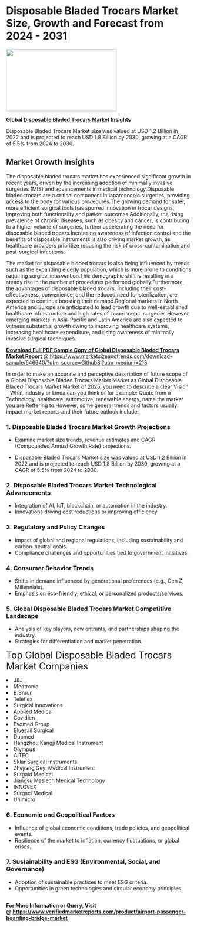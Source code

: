 <H1>Disposable Bladed Trocars Market Size, Growth and Forecast from 2024 - 2031</H1><img class="aligncenter size-medium wp-image-584254" src="https://thirdeyenews.in/wp-content/uploads/2024/09/Global-Market-Research-300x168.jpeg" alt="" width="300" height="168" /><p><strong>Global&nbsp;<a href="https://www.marketsizeandtrends.com/download-sample/646640/?utm_source=Github8j?utm_medium=213">Disposable Bladed Trocars Market</a> Insights</strong></p><p>Disposable Bladed Trocars Market size was valued at USD 1.2 Billion in 2022 and is projected to reach USD 1.8 Billion by 2030, growing at a CAGR of 5.5% from 2024 to 2030.</p><p><h2>Market Growth Insights</h2> <p>The disposable bladed trocars market has experienced significant growth in recent years, driven by the increasing adoption of minimally invasive surgeries (MIS) and advancements in medical technology.Disposable bladed trocars are a critical component in laparoscopic surgeries, providing access to the body for various procedures.The growing demand for safer, more efficient surgical tools has spurred innovation in trocar designs, improving both functionality and patient outcomes.Additionally, the rising prevalence of chronic diseases, such as obesity and cancer, is contributing to a higher volume of surgeries, further accelerating the need for disposable bladed trocars.Increasing awareness of infection control and the benefits of disposable instruments is also driving market growth, as healthcare providers prioritize reducing the risk of cross-contamination and post-surgical infections.</p> <p><a href="#"></a></p> <p>The market for disposable bladed trocars is also being influenced by trends such as the expanding elderly population, which is more prone to conditions requiring surgical intervention.This demographic shift is resulting in a steady rise in the number of procedures performed globally.Furthermore, the advantages of disposable bladed trocars, including their cost-effectiveness, convenience, and the reduced need for sterilization, are expected to continue boosting their demand.Regional markets in North America and Europe are anticipated to lead growth due to well-established healthcare infrastructure and high rates of laparoscopic surgeries.However, emerging markets in Asia-Pacific and Latin America are also expected to witness substantial growth owing to improving healthcare systems, increasing healthcare expenditure, and rising awareness of minimally invasive surgical techniques.</p> <p><a href="#"></p><p><span class=""><strong>Download Full PDF Sample Copy of Global Disposable Bladed Trocars Market Report</strong> @ <a href="https://www.marketsizeandtrends.com/download-sample/646640/?utm_source=Github8j?utm_medium=213" target="_blank">https://www.marketsizeandtrends.com/download-sample/646640/?utm_source=Github8j?utm_medium=213</a></span></p><p>In order to make an accurate and perceptive description of future scope of a Global&nbsp;Disposable Bladed Trocars Market Market as Global&nbsp;Disposable Bladed Trocars Market Market of 2025, you need to describe a clear Vision &ndash; What Industry or Linda can you think of for example: Quote from a Technology, healthcare, automotive, renewable energy, name the market you are Reffering to.However, some general trends and factors usually impact market reports and their future outlook include:</p><h3>1.&nbsp;<strong>Disposable Bladed Trocars Market Growth Projections</strong></h3><ul><li>Examine market size trends, revenue estimates and CAGR (Compounded Annual Growth Rate) projections.</li><li><p>Disposable Bladed Trocars Market size was valued at USD 1.2 Billion in 2022 and is projected to reach USD 1.8 Billion by 2030, growing at a CAGR of 5.5% from 2024 to 2030.</p></li></ul><h3>2.&nbsp;<strong>Disposable Bladed Trocars Market Technological Advancements</strong></h3><ul><li>Integration of AI, IoT, blockchain, or automation in the industry.</li><li>Innovations driving cost reductions or improving efficiency.</li></ul><h3>3.&nbsp;<strong>Regulatory and Policy Changes</strong></h3><ul><li>Impact of global and regional regulations, including sustainability and carbon-neutral goals.</li><li>Compliance challenges and opportunities tied to government initiatives.</li></ul><h3>4.&nbsp;<strong>Consumer Behavior Trends</strong></h3><ul><li>Shifts in demand influenced by generational preferences (e.g., Gen Z, Millennials).</li><li>Emphasis on eco-friendly, ethical, or personalized products/services.</li></ul><h3>5.&nbsp;<strong>Global Disposable Bladed Trocars Market Competitive Landscape</strong></h3><ul><li>Analysis of key players, new entrants, and partnerships shaping the industry.</li><li>Strategies for differentiation and market penetration.</li></ul><p data-pm-slice="1 1 []"><span style="color: inherit; font-family: inherit; font-size: 25px;">Top Global Disposable Bladed Trocars Market Companies</span></p><div class="" data-test-id=""><p><li>J&J</li><li> Medtronic</li><li> B.Braun</li><li> Teleflex</li><li> Surgical Innovations</li><li> Applied Medical</li><li> Covidien</li><li> Evomed Group</li><li> Bluesail Surgical</li><li> Duomed</li><li> Hangzhou Kangji Medical Instrument</li><li> Olympus</li><li> CITEC</li><li> Sklar Surgical Instruments</li><li> Zhejiang Geyi Medical Instrument</li><li> Surgaid Medical</li><li> Jiangsu Maslech Medical Technology</li><li> INNOVEX</li><li> Surgsci Medical</li><li> Unimicro</li></p></div><h3>6.&nbsp;<strong>Economic and Geopolitical Factors</strong></h3><ul><li>Influence of global economic conditions, trade policies, and geopolitical events.</li><li>Resilience of the market to inflation, currency fluctuations, or global crises.</li></ul><h3>7.&nbsp;<strong>Sustainability and ESG (Environmental, Social, and Governance)</strong></h3><ul><li>Adoption of sustainable practices to meet ESG criteria.</li><li>Opportunities in green technologies and circular economy principles.</li></ul><h2><strong style="font-size: 14px;">For More Information or Query, Visit @&nbsp;</strong><a style="background-color: #ffffff; font-size: 14px;" href="https://www.marketsizeandtrends.com/report/disposable-bladed-trocars-market/" target="_blank">https://www.verifiedmarketreports.com/product/airport-passenger-boarding-bridge-market</a></h2>